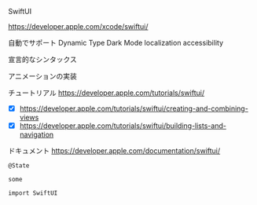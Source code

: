 SwiftUI

https://developer.apple.com/xcode/swiftui/

自動でサポート
Dynamic Type
Dark Mode
localization
accessibility

宣言的なシンタックス

アニメーションの実装

チュートリアル
https://developer.apple.com/tutorials/swiftui/

 - [x] https://developer.apple.com/tutorials/swiftui/creating-and-combining-views
 - [x] https://developer.apple.com/tutorials/swiftui/building-lists-and-navigation

ドキュメント
https://developer.apple.com/documentation/swiftui/

```
@State
```

```
some
```

```
import SwiftUI
```
